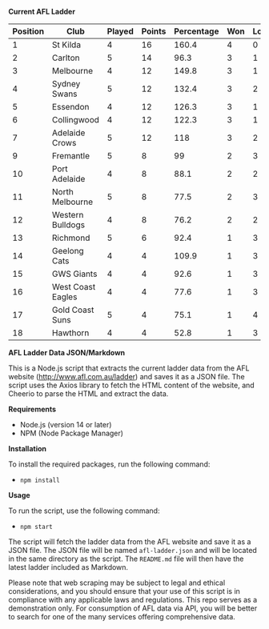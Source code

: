 **Current AFL Ladder**

| Position | Club | Played | Points | Percentage | Won | Lost | Drawn | PF | PA |
| -------- | ---- | ------ | ------ | ---------- | --- | ---- | ----- | -- | -- |
| 1 | St Kilda | 4 | 16 | 160.4 | 4 | 0 | 0 | 364 | 227 |
| 2 | Carlton | 5 | 14 | 96.3 | 3 | 1 | 1 | 391 | 406 |
| 3 | Melbourne | 4 | 12 | 149.8 | 3 | 1 | 0 | 457 | 305 |
| 4 | Sydney Swans | 5 | 12 | 132.4 | 3 | 2 | 0 | 498 | 376 |
| 5 | Essendon | 4 | 12 | 126.3 | 3 | 1 | 0 | 394 | 312 |
| 6 | Collingwood | 4 | 12 | 122.3 | 3 | 1 | 0 | 406 | 332 |
| 7 | Adelaide Crows | 5 | 12 | 118 | 3 | 2 | 0 | 512 | 434 |
| 9 | Fremantle | 5 | 8 | 99 | 2 | 3 | 0 | 404 | 408 |
| 10 | Port Adelaide | 4 | 8 | 88.1 | 2 | 2 | 0 | 342 | 388 |
| 11 | North Melbourne | 5 | 8 | 77.5 | 2 | 3 | 0 | 382 | 493 |
| 12 | Western Bulldogs | 4 | 8 | 76.2 | 2 | 2 | 0 | 262 | 344 |
| 13 | Richmond | 5 | 6 | 92.4 | 1 | 3 | 1 | 377 | 408 |
| 14 | Geelong Cats | 4 | 4 | 109.9 | 1 | 3 | 0 | 366 | 333 |
| 15 | GWS Giants | 4 | 4 | 92.6 | 1 | 3 | 0 | 326 | 352 |
| 16 | West Coast Eagles | 4 | 4 | 77.6 | 1 | 3 | 0 | 312 | 402 |
| 17 | Gold Coast Suns | 5 | 4 | 75.1 | 1 | 4 | 0 | 364 | 485 |
| 18 | Hawthorn | 4 | 4 | 52.8 | 1 | 3 | 0 | 227 | 430 |

**AFL Ladder Data JSON/Markdown**

This is a Node.js script that extracts the current ladder data from the AFL website (http://www.afl.com.au/ladder) and saves it as a JSON file. The script uses the Axios library to fetch the HTML content of the website, and Cheerio to parse the HTML and extract the data.

**Requirements**

- Node.js (version 14 or later)
- NPM (Node Package Manager)

**Installation**

To install the required packages, run the following command:

 - `npm install`

**Usage**

To run the script, use the following command:

 - `npm start`

The script will fetch the ladder data from the AFL website and save it as a JSON file. The JSON file will be named `afl-ladder.json` and will be located in the same directory as the script. The `README.md` file will then have the latest ladder included as Markdown.

Please note that web scraping may be subject to legal and ethical considerations, and you should ensure that your use of this script is in compliance with any applicable laws and regulations. This repo serves as a demonstration only. For consumption of AFL data via API, you will be better to search for one of the many services offering comprehensive data.
